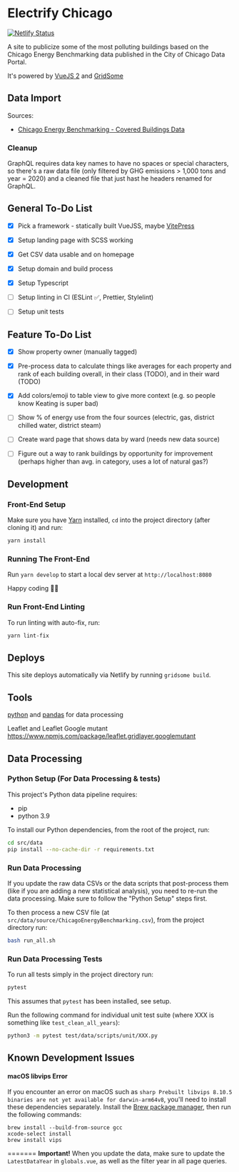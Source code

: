 # Electrify Chicago

[![Netlify Status](https://api.netlify.com/api/v1/badges/d777babe-6135-45a1-99dd-6377999b6127/deploy-status)](https://app.netlify.com/sites/radiant-cucurucho-d09bae/deploys)

A site to publicize some of the most polluting buildings based on the Chicago Energy Benchmarking data published in the City of Chicago Data Portal.

It's powered by [VueJS 2](https://v2.vuejs.org/) and [GridSome](https://gridsome.org/)

## Data Import

Sources:

- [Chicago Energy Benchmarking - Covered Buildings Data](https://data.cityofchicago.org/Environment-Sustainable-Development/Chicago-Energy-Benchmarking-Covered-Buildings/g5i5-yz37)

### Cleanup

GraphQL requires data key names to have no spaces or special characters, so there's a raw data file (only filtered by GHG emissions > 1,000 tons and year = 2020) and a cleaned file that just hast he headers renamed for GraphQL.

## General To-Do List

- [x] Pick a framework - statically built VueJSS, maybe [VitePress](https://vitepress.dev/guide/getting-started)
- [x] Setup landing page with SCSS working
- [x] Get CSV data usable and on homepage
- [x] Setup domain and build process
- [x] Setup Typescript
- [ ] Setup linting in CI (ESLint ✅️, Prettier, Stylelint)
- [ ] Setup unit tests


## Feature To-Do List

- [x] Show property owner (manually tagged)
- [x] Pre-process data to calculate things like averages for each property and rank of each building overall, in their class (TODO), and in their ward (TODO)
- [x] Add colors/emoji to table view to give more context (e.g. so people know Keating is super bad)
- [ ] Show % of energy use from the four sources (electric, gas, district chilled water, district steam)
- [ ] Create ward page that shows data by ward (needs new data source)
- [ ] Figure out a way to rank buildings by opportunity for improvement (perhaps higher than avg. in category, uses a lot of natural gas?)


## Development

### Front-End Setup

Make sure you have [Yarn](https://yarnpkg.com/) installed, `cd` into the project directory (after cloning it) and run:

```bash
yarn install
```

### Running The Front-End

Run `yarn develop` to start a local dev server at `http://localhost:8080`

Happy coding 🎉🙌

### Run Front-End Linting

To run linting with auto-fix, run:

```bash
yarn lint-fix
```

## Deploys

This site deploys automatically via Netlify by running `gridsome build`.


## Tools

[python](https://www.python.org/) and [pandas](https://pandas.pydata.org/)
for data processing

Leaflet and Leaflet Google mutant https://www.npmjs.com/package/leaflet.gridlayer.googlemutant


## Data Processing

### Python Setup (For Data Processing & tests)

This project's Python data pipeline requires:

- pip
- python 3.9

To install our Python dependencies, from the root of the project, run:

```bash
cd src/data
pip install --no-cache-dir -r requirements.txt
```

### Run Data Processing

If you update the raw data CSVs or the data scripts that post-process them (like if you are adding
a new statistical analysis), you need to re-run the data processing. Make sure to follow the "Python
Setup" steps first.

To then process a new CSV file (at `src/data/source/ChicagoEnergyBenchmarking.csv`), from the project
directory run:

```bash
bash run_all.sh
```

### Run Data Processing Tests

To run all tests simply in the project directory run:

```bash
pytest
```

This assumes that `pytest` has been installed, see setup.

Run the following command for individual unit test suite (where XXX is something like
`test_clean_all_years`):

```bash
python3 -m pytest test/data/scripts/unit/XXX.py
```


## Known Development Issues

#### macOS libvips Error

If you encounter an error on macOS such as `sharp Prebuilt libvips 8.10.5 binaries are not yet available for darwin-arm64v8`, you'll need to install these dependencies separately. Install the [Brew package manager](https://brew.sh/), then run the following commands:

```
brew install --build-from-source gcc
xcode-select install
brew install vips
```
=======
**Important!** When you update the data, make sure to update the `LatestDataYear` in
`globals.vue`, as well as the filter year in all page queries.
